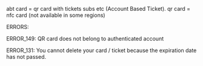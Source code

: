 abt card = qr card with tickets subs etc (Account Based Ticket).
qr card = nfc card (not available in some regions)



ERRORS:

ERROR_149: QR card does not belong to authenticated account

ERROR_131: You cannot delete your card / ticket because the expiration date has not passed.